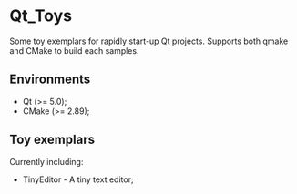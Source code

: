 Qt_Toys
===

Some toy exemplars for rapidly start-up Qt projects. Supports both qmake and CMake to build each samples.

## Environments ##

* Qt (>= 5.0);
* CMake (>= 2.89);

## Toy exemplars ##

Currently including:

* TinyEditor - A tiny text editor;
